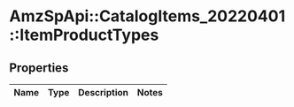 # AmzSpApi::CatalogItems_20220401::ItemProductTypes

## Properties
Name | Type | Description | Notes
------------ | ------------- | ------------- | -------------

